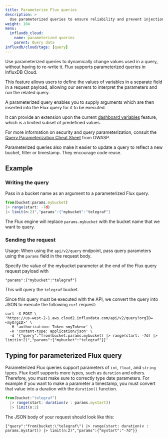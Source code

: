 ```yaml
---
title: Parameterize Flux queries
description: >
  Use parameterized queries to ensure reliability and prevent injection attacks
weight: 104
menu:
  influxdb_cloud:
    name: parameterized queries
    parent: Query data
influxdb/cloud/tags: [query]
---
```


Use parameterized queries to dynamically change values used in a query, without having to re-write it.
Flux supports parameterized queries in InfluxDB Cloud.

This feature allows users to define the values of variables in a separate field in
a request payload, allowing our servers to interpret the parameters and run the related
query.

A parameterized query enables you to supply arguments which are then inserted into the Flux query for it to be executed.

It can provide an extension upon the current [dashboard variables]() feature,
which is a limited subset of predefined values.

For more information on security and query parameterization, consult the 
[Query Parameterization Cheat Sheet](https://cheatsheetseries.owasp.org/cheatsheets/Query_Parameterization_Cheat_Sheet.html) from OWASP.

Parameterized queries also make it easier to update a query to reflect a new bucket, filter or timestamp.
They encourage code reuse.

## Example

### Writing the query

Pass in a bucket name as an argument to a parameterized Flux query.

```js
from(bucket:params.mybucket) 
|> range(start: -7d) 
|> limit(n:2)","params":{"mybucket":"telegraf"}
```

The Flux engine will replace `params.mybucket` with the bucket name that we want to query.

### Sending the request

Usage: When using the `api/v2/query` endpoint, pass query parameters using the `params` field
in the request body.

Specify the value of the mybucket parameter at the end of the Flux query request payload with

```
"params":{"mybucket":"telegraf"} 
```

This will query the `telegraf` bucket.

Since this query must be executed with the API,
we convert the query into JSON to execute the following `curl` request:

```
curl -X POST \
'https://us-west-2-1.aws.cloud2.influxdata.com/api/v2/query?orgID=<myOrgID>' \
  -H 'authorization: Token <myToken>' \
  -H 'content-type: application/json' \
  -d '{"query":"from(bucket:params.mybucket) |> range(start: -7d) |> limit(n:2)","params":{"mybucket":"telegraf"}}'
```

## Typing for parameterized Flux query

Parameterized Flux queries support parameters of `int`, `float`, and `string` types.
Flux itself supports more types, such as `duration` and others.
Therefore, you must make sure to correctly type date parameters.
For example if you want to make a parameter a timestamp,
you must convert that value into a duration with the `duration()` function.

```js
from(bucket:"telegraf")
  |> range(start: duration(v : params.mystart)) 
  |> limit(n:2)
```

The JSON body of your request should look like this:

```
{"query":"from(bucket:\"telegraf\") |> range(start: duration(v : params.mystart)) |> limit(n:2)","params":{"mystart":"-7d"}}
```
